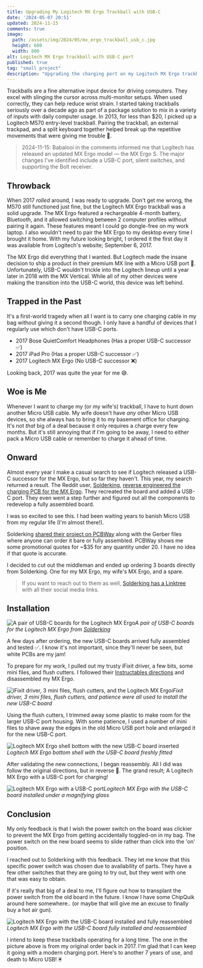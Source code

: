 ```yaml
---
title: Upgrading My Logitech MX Ergo Trackball with USB-C
date: '2024-05-07 20:51'
updated: 2024-11-15
comments: true
image:
  path: /assets/img/2024/05/mx_ergo_trackball_usb_c.jpg
  height: 600
  width: 800
alt: Logitech MX Ergo trackball with USB-C port
published: true
tag: "small project"
description: "Upgrading the charging port on my Logitech MX Ergo trackball with a USB-C mod."
---
```


Trackballs are a fine alternative input device for driving computers. They excel with slinging the cursor across multi-monitor setups. When used correctly, they can help reduce wrist strain. I started taking trackballs seriously over a decade ago as part of a package solution to mix in a variety of inputs with daily computer usage. In 2013, for less than $20, I picked up a Logitech M570 entry-level trackball. Pairing the trackball, an external trackpad, and a split keyboard together helped break up the repetitive movements that were giving me trouble 🧘. 

> 2024-11-15: Babalooi in the comments informed me that Logitech has released an updated MX Ergo model — the MX Ergo S. The major changes I've identified include a USB-C port, silent switches, and supporting the Bolt receiver.

## Throwback

When 2017 _rolled_ around, I was ready to upgrade. Don't get me wrong, the M570 still functioned just fine, but the Logitech MX Ergo trackball was a solid upgrade. The MX Ergo featured a rechargeable 4-month battery, Bluetooth, and it allowed switching between 2 computer profiles without pairing it again. These features meant I could go dongle-free on my work laptop. I also wouldn't need to pair the MX Ergo to my desktop every time I brought it home. With my future looking bright, I ordered it the first day it was available from Logitech's website; September 6, 2017.

The MX Ergo did everything that I wanted. But Logitech made the insane decision to ship a product in their premium MX line with a Micro USB port 🙁. Unfortunately, USB-C wouldn't trickle into the Logitech lineup until a year later in 2018 with the MX Vertical. While all of my other devices were making the transition into the USB-C world, this device was left behind.

## Trapped in the Past

It's a first-world tragedy when all I want is to carry one charging cable in my bag without giving it a second though. I only have a handful of devices that I regularly use which don't have USB-C ports.

- 2017 Bose QuietComfort Headphones (Has a proper USB-C successor ✅)
- 2017 iPad Pro (Has a proper USB-C successor ✅)
- 2017 Logitech MX Ergo (No USB-C successor ❌)

Looking back, 2017 was quite the year for me 😅.

## Woe is Me

Whenever I want to charge my (or my wife's) trackball, I have to hunt down another Micro USB cable. My wife doesn't have _any_ other Micro USB devices, so she always has to bring it to my basement office for charging. It's not _that_ big of a deal because it only requires a charge every few months. But it's still annoying that if I'm going to be away, I need to either pack a Micro USB cable or remember to charge it ahead of time.

## Onward

Almost every year I make a casual search to see if Logitech released a USB-C successor for the MX Ergo, but so far they haven't. This year, my search returned a result. The Reddit user, [Solderking](https://www.reddit.com/user/TheSolderking/), [reverse engineered the charging PCB for the MX Ergo](https://www.reddit.com/r/Trackballs/comments/1azxzpo/mx_ergo_usb_c_mod_concluded_dump/). They recreated the board and added a USB-C port. They even went a step further and figured out all the components to redevelop a fully assembled board.

I was so excited to see this. I had been waiting years to banish Micro USB from my regular life (I'm almost there!).  

Solderking [shared their project on PCBWay](https://www.pcbway.com/project/shareproject/Logitech_MX_Ergo_USB_C_PCB_replacement_89459dce.html) along with the Gerber files where anyone can order it bare or fully assembled. PCBWay shows me some promotional quotes for ~$35 for any quantity under 20. I have no idea if that quote is accurate. 

I decided to cut out the middleman and ended up ordering 3 boards directly from Solderking. One for my MX Ergo, my wife's MX Ergo, and a spare.

> If you want to reach out to them as well, [Solderking has a Linktree](https://linktr.ee/solderking) with all their social media links.

## Installation

![A pair of USB-C boards for the Logitech MX Ergo](/assets/img/2024/05/usb_c_boards.jpg)*A pair of USB-C boards for the Logitech MX Ergo from [Solderking](https://linktr.ee/solderking)*

A few days after ordering, the new USB-C boards arrived fully assembled and tested ✅. I know it's not important, since they'll never be seen, but white PCBs are my jam! 

To prepare for my work, I pulled out my trusty iFixit driver, a few bits, some mini files, and flush cutters. I followed their [Instructables directions](https://www.instructables.com/Converting-the-Logitech-MXERGO-Trackball-Mouse-to-/) and disassembled my MX Ergo. 

![iFixit driver, 3 mini files, flush cutters, and the Logitech MX Ergo](/assets/img/2024/05/tools.jpg)*iFixit driver, 3 mini files, flush cutters, and patience were all used to install the new USB-C board*

Using the flush cutters, I trimmed away some plastic to make room for the larger USB-C port housing. With some patience, I used a number of mini files to shave away the edges in the old Micro USB port hole and enlarged it for the new USB-C port.

![Logitech MX Ergo shell bottom with the new USB-C board inserted](/assets/img/2024/05/usb_c_board_installed.jpg)*Logitech MX Ergo bottom shell with the USB-C board freshly fitted*

After validating the new connections, I began reassembly. All I did was follow the original directions, but in reverse 🔄. The grand result; A Logitech MX Ergo with a USB-C port for charging!

![Logitech MX Ergo with a USB-C port](/assets/img/2024/05/mx_ergo_installed.jpg)*Logitech MX Ergo with the USB-C board installed under a magnifying glass*

## Conclusion

My only feedback is that I wish the power switch on the board was clickier to prevent the MX Ergo from getting accidentally toggled-on in my bag. The power switch on the new board seems to slide rather than click into the 'on' position. 

I reached out to Solderking with this feedback. They let me know that this specific power switch was chosen due to availability of parts. They have a few other switches that they are going to try out, but they went with one that was easy to obtain.

If it's really that big of a deal to me, I'll figure out how to transplant the power switch from the old board in the future. I know I have some ChipQuik around here somewhere.. (or maybe that will give me an excuse to finally buy a hot air gun).

![Logitech MX Ergo with the USB-C board installed and fully reassembled](/assets/img/2024/05/mx_ergo_trackball_usb_c.jpg)*Logitech MX Ergo with the USB-C board fully installed and reassembled*

I intend to keep these trackballs operating for a long time. The one in the picture above is from my original order back in 2017. I'm glad that I can keep it going with a modern charging port. Here's to another 7 years of use, and death to Micro USB! 🖲️
